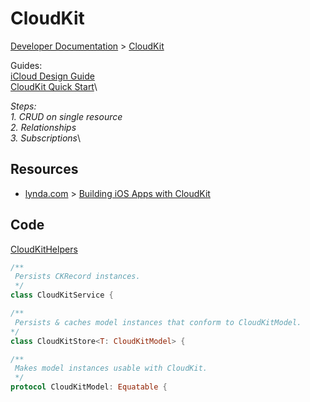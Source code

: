 # CloudKit

[Developer Documentation](https://developer.apple.com/documentation) > 
[CloudKit](https://developer.apple.com/documentation/cloudkit)

Guides:\
[iCloud Design Guide](https://developer.apple.com/library/archive/documentation/General/Conceptual/iCloudDesignGuide/Chapters/Introduction.html#//apple_ref/doc/uid/TP40012094-CH1-SW1)\
[CloudKit Quick Start](https://developer.apple.com/library/archive/documentation/DataManagement/Conceptual/CloudKitQuickStart/Introduction/Introduction.html)\


*Steps:*\
*1. CRUD on single resource*\
*2. Relationships*\
*3. Subscriptions*\

## Resources
- [lynda.com](https://www.lynda.com) > 
[Building iOS Apps with CloudKit](https://www.lynda.com/iCloud-tutorials/Building-iOS-Apps-CloudKit/761943-2.html)

## Code

[CloudKitHelpers](https://github.com/mobilege/ios-development/tree/master/CloudKitHelpers)

```swift
/**
 Persists CKRecord instances.
 */
class CloudKitService {
```

```swift
/**
 Persists & caches model instances that conform to CloudKitModel.
*/
class CloudKitStore<T: CloudKitModel> {
```

```swift
/**
 Makes model instances usable with CloudKit.
 */
protocol CloudKitModel: Equatable {
```
